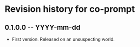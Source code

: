 # Revision history for co-prompt

## 0.1.0.0 -- YYYY-mm-dd

* First version. Released on an unsuspecting world.
